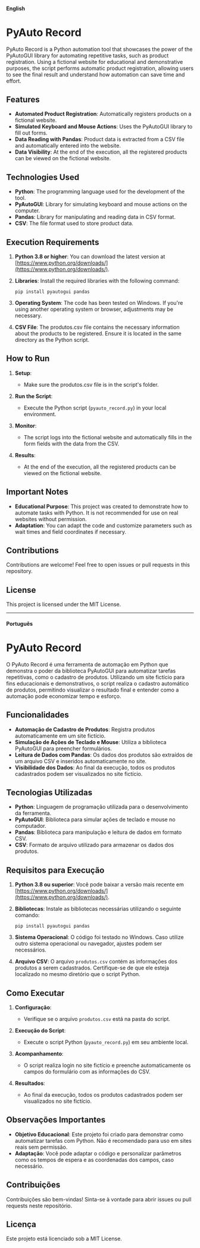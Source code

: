 #### English 

# PyAuto Record

PyAuto Record is a Python automation tool that showcases the power of the PyAutoGUI library for automating repetitive tasks, such as product registration. Using a fictional website for educational and demonstrative purposes, the script performs automatic product registration, allowing users to see the final result and understand how automation can save time and effort.

## Features

- **Automated Product Registration**: Automatically registers products on a fictional website.
- **Simulated Keyboard and Mouse Actions**: Uses the PyAutoGUI library to fill out forms.
- **Data Reading with Pandas**: Product data is extracted from a CSV file and automatically entered into the website.
- **Data Visibility**: At the end of the execution, all the registered products can be viewed on the fictional website.

## Technologies Used

- **Python**: The programming language used for the development of the tool.
- **PyAutoGUI**: Library for simulating keyboard and mouse actions on the computer.
- **Pandas**: Library for manipulating and reading data in CSV format.
- **CSV**: The file format used to store product data.

## Execution Requirements

1. **Python 3.8 or higher**: You can download the latest version at [https://www.python.org/downloads/](https://www.python.org/downloads/).
2. **Libraries**: Install the required libraries with the following command:
   
   `pip install pyautogui pandas`

3. **Operating System**: The code has been tested on Windows. If you're using another operating system or browser, adjustments may be necessary.

4. **CSV File**: The produtos.csv file contains the necessary information about the products to be registered. Ensure it is located in the same directory as the Python script.

## How to Run

1. **Setup**: 
   - Make sure the produtos.csv file is in the script's folder.
   
2. **Run the Script**: 
   - Execute the Python script (`pyauto_record.py`) in your local environment.
   
3. **Monitor**:
   - The script logs into the fictional website and automatically fills in the form fields with the data from the CSV.

4. **Results**:
   - At the end of the execution, all the registered products can be viewed on the fictional website.

## Important Notes

- **Educational Purpose**: This project was created to demonstrate how to automate tasks with Python. It is not recommended for use on real websites without permission.
- **Adaptation**: You can adapt the code and customize parameters such as wait times and field coordinates if necessary.

## Contributions

Contributions are welcome! Feel free to open issues or pull requests in this repository.

## License

This project is licensed under the MIT License.

---

#### Português

# PyAuto Record

O PyAuto Record é uma ferramenta de automação em Python que demonstra o poder da biblioteca PyAutoGUI para automatizar tarefas repetitivas, como o cadastro de produtos. Utilizando um site fictício para fins educacionais e demonstrativos, o script realiza o cadastro automático de produtos, permitindo visualizar o resultado final e entender como a automação pode economizar tempo e esforço.

## Funcionalidades

- **Automação de Cadastro de Produtos**: Registra produtos automaticamente em um site fictício.
- **Simulação de Ações de Teclado e Mouse**: Utiliza a biblioteca PyAutoGUI para preencher formulários.
- **Leitura de Dados com Pandas**: Os dados dos produtos são extraídos de um arquivo CSV e inseridos automaticamente no site.
- **Visibilidade dos Dados**: Ao final da execução, todos os produtos cadastrados podem ser visualizados no site fictício.

## Tecnologias Utilizadas

- **Python**: Linguagem de programação utilizada para o desenvolvimento da ferramenta.
- **PyAutoGUI**: Biblioteca para simular ações de teclado e mouse no computador.
- **Pandas**: Biblioteca para manipulação e leitura de dados em formato CSV.
- **CSV**: Formato de arquivo utilizado para armazenar os dados dos produtos.

## Requisitos para Execução

1. **Python 3.8 ou superior**: Você pode baixar a versão mais recente em [https://www.python.org/downloads/](https://www.python.org/downloads/).
2. **Bibliotecas**: Instale as bibliotecas necessárias utilizando o seguinte comando:
   
   `pip install pyautogui pandas`

3. **Sistema Operacional**: O código foi testado no Windows. Caso utilize outro sistema operacional ou navegador, ajustes podem ser necessários.

4. **Arquivo CSV**: O arquivo `produtos.csv` contém as informações dos produtos a serem cadastrados. Certifique-se de que ele esteja localizado no mesmo diretório que o script Python.

## Como Executar

1. **Configuração**: 
   - Verifique se o arquivo `produtos.csv` está na pasta do script.
   
2. **Execução do Script**: 
   - Execute o script Python (`pyauto_record.py`) em seu ambiente local.
   
3. **Acompanhamento**:
   - O script realiza login no site fictício e preenche automaticamente os campos do formulário com as informações do CSV.

4. **Resultados**:
   - Ao final da execução, todos os produtos cadastrados podem ser visualizados no site fictício.

## Observações Importantes

- **Objetivo Educacional**: Este projeto foi criado para demonstrar como automatizar tarefas com Python. Não é recomendado para uso em sites reais sem permissão.
- **Adaptação**: Você pode adaptar o código e personalizar parâmetros como os tempos de espera e as coordenadas dos campos, caso necessário.
  
## Contribuições

Contribuições são bem-vindas! Sinta-se à vontade para abrir issues ou pull requests neste repositório.

## Licença

Este projeto está licenciado sob a MIT License.
